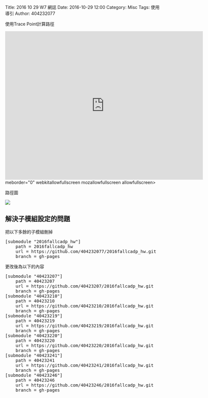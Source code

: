 Title: 2016 10 29 W7 網誌
Date: 2016-10-29 12:00
Category: Misc
Tags: 使用導引
Author: 404232077

<p>使用Trace Point計算路徑<p>
<iframe src="https://player.vimeo.com/video/199175482" width="640" height="480" fra<iframe src="https://player.vimeo.com/video/190090265" width="640" height="480" frameborder="0" webkitallowfullscreen mozallowfullscreen allowfullscreen></iframe>
meborder="0" webkitallowfullscreen mozallowfullscreen allowfullscreen></iframe>

<p>路徑圖</p>
<a><img src="../photo/Trace Point.PNG" /></a>

<h2>解決子模組設定的問題</h2>
<p>把以下多餘的子模組刪掉</p>
<pre>
[submodule "2016fallcadp_hw"]
	path = 2016fallcadp_hw
	url = https://github.com/404232077/2016fallcadp_hw.git
	branch = gh-pages
</pre>
<p>更改後為以下的內容</p>
<pre>
[submodule "40423207"]
	path = 40423207
	url = https://github.com/40423207/2016fallcadp_hw.git
	branch = gh-pages
[submodule "40423210"]
	path = 40423210
	url = https://github.com/40423210/2016fallcadp_hw.git
	branch = gh-pages
[submodule "40423219"]
	path = 40423219
	url = https://github.com/40423219/2016fallcadp_hw.git
	branch = gh-pages
[submodule "40423220"]
	path = 40423220
	url = https://github.com/40423220/2016fallcadp_hw.git
	branch = gh-pages
[submodule "40423241"]
	path = 40423241
	url = https://github.com/40423241/2016fallcadp_hw.git
	branch = gh-pages
[submodule "40423246"]
	path = 40423246
	url = https://github.com/40423246/2016fallcadp_hw.git
	branch = gh-pages
</pre>